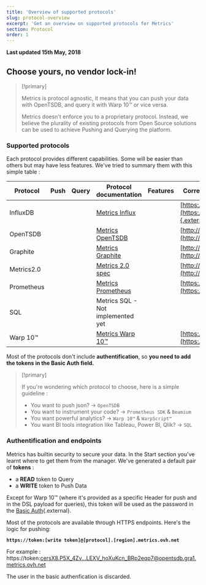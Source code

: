 ```yaml
---
title: 'Overview of supported protocols'
slug: protocol-overview
excerpt: 'Get an overview on supported protocols for Metrics'
section: Protocol
order: 1
---
```


**Last updated 15th May, 2018**

## Choose yours, no vendor lock-in!

> [!primary]
> 
> Metrics is protocol agnostic, it means that you can push your data with OpenTSDB, and query it with Warp 10™ or vice versa.
>
> Metrics doesn't enforce you to a proprietary protocol. Instead, we believe the plurality of existing protocols from Open Source solutions can be used to achieve Pushing and Querying the platform.
>

### Supported protocols

Each protocol provides different capabilities. Some will be easier than others but may have less features. We've tried to summary them with this simple table :

|Protocol|Push|Query|Protocol documentation|Features|Corresponding Open Source project|
|---|---|---|---|---|---|
|InfluxDB|<i class="fas fa-check"></i>|<i class="fas fa-times"></i>|[Metrics Influx](../protocol-influxdb)|<i class="fas fa-star"></i>|[https://github.com/influxdata/influxdb](https://github.com/influxdata/influxdb){.external}|
|OpenTSDB|<i class="fas fa-check"></i>|<i class="fas fa-check"></i>|[Metrics OpenTSDB](../protocol-opentsdb)|<i class="fas fa-star"><i class="fas fa-star">|[http://opentsdb.net/](http://opentsdb.net/){.external}|
|Graphite|<i class="fas fa-check"></i>|<i class="fas fa-check"></i>|[Metrics Graphite](../protocol-graphite)|<i class="fas fa-star"><i class="fas fa-star"></i>|[http://graphiteapp.org/](http://graphiteapp.org/){.external}|
|Metrics2.0|<i class="fas fa-check"></i>|<i class="fas fa-times"></i>|[Metrics 2.0 spec](../protocol-opentsdb)|<i class="fas fa-star"><i class="fas fa-star">|[http://metrics20.org/](http://metrics20.org/){.external}|
|Prometheus|<i class="fas fa-check"></i>|<i class="fas fa-check"></i>|[Metrics Prometheus](../protocol-prometheus)|<i class="fas fa-star"></i><i class="fas fa-star"></i>|[https://prometheus.io/](https://prometheus.io/){.external}|
|SQL|<i class="fas fa-times"></i>|<i class="fas fa-times"></i>|Metrics SQL - Not implemented yet| | |
|Warp 10™|<i class="fas fa-check"></i>|<i class="fas fa-check"></i>|[Metrics Warp 10™](../protocol-warp10)|<i class="fas fa-star"></i><i class="fas fa-star"></i><i class="fas fa-star"></i>|[https://warp10.io/](https://warp10.io/){.external}|

Most of the protocols don't include **authentification**, so **you need to add the tokens in the Basic Auth field.**

> [!primary]
> 
> If you're wondering which protocol to choose, here is a simple guideline :
>
> - You want to push json? -> `OpenTSDB`
> - You want to instrument your code? -> `Prometheus SDK` & `Beamium`
> - You want powerful analytics? -> `Warp 10™` & `WarpScript™`
> - You want BI tools integration like Tableau, Power BI, Qlik? -> `SQL`
>

### Authentification and endpoints
Metrics has builtin security to secure your data. In the Start section you've learnt where to get them from the manager. We've generated a default pair of **tokens** :

- a **READ** token to Query
- a **WRITE** token to Push Data

Except for Warp 10™ (where it's provided as a specific Header for push and in the DSL payload for queries), this token will be used as the password in the [Basic Auth](https://en.wikipedia.org/wiki/Basic_access_authentication){.external}.

Most of the protocols are available through HTTPS endpoints. Here's the logic for pushing:

**`https://token:[write token]@[protocol].[region].metrics.ovh.net`**

For example :  https://token:cersX8.P5X_4Zv...LEXV_hoXuKcn_BRp2eqp7@opentsdb.gra1.metrics.ovh.net

The user in the basic authenfication is discarded.
